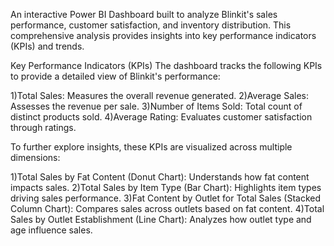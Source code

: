 An interactive Power BI Dashboard built to analyze Blinkit's sales performance, customer satisfaction, and inventory distribution. This comprehensive analysis provides insights into key performance indicators (KPIs) and trends.

Key Performance Indicators (KPIs)
The dashboard tracks the following KPIs to provide a detailed view of Blinkit's performance:

1)Total Sales: Measures the overall revenue generated.
2)Average Sales: Assesses the revenue per sale.
3)Number of Items Sold: Total count of distinct products sold.
4)Average Rating: Evaluates customer satisfaction through ratings.

To further explore insights, these KPIs are visualized across multiple dimensions:

1)Total Sales by Fat Content (Donut Chart): Understands how fat content impacts sales.
2)Total Sales by Item Type (Bar Chart): Highlights item types driving sales performance.
3)Fat Content by Outlet for Total Sales (Stacked Column Chart): Compares sales across outlets based on fat content.
4)Total Sales by Outlet Establishment (Line Chart): Analyzes how outlet type and age influence sales.

